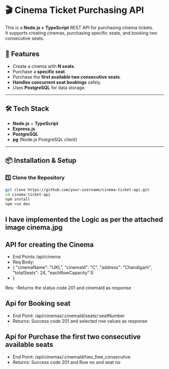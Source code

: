 # 🎬 Cinema Ticket Purchasing API

This is a **Node.js + TypeScript** REST API for purchasing cinema tickets.  
It supports creating cinemas, purchasing specific seats, and booking two consecutive seats.

## 🚀 Features
- Create a cinema with **N seats**.
- Purchase a **specific seat**.
- Purchase the **first available two consecutive seats**.
- **Handles concurrent seat bookings** safely.
- Uses **PostgreSQL** for data storage.

---

## 🛠️ Tech Stack
- **Node.js** + **TypeScript**
- **Express.js**
- **PostgreSQL**
- **pg** (Node.js PostgreSQL client)

---

## 📦 Installation & Setup

### **1️⃣ Clone the Repository**
```sh
git clone https://github.com/your-username/cinema-ticket-api.git
cd cinema-ticket-api
npm install
npm run dev
```

## I have implemented the Logic as per the attached image cinema.jpg

## API for creating the Cinema
- End Points /api/cinema
- Req Body: 
- {
    "cinemaName": "IJKL",
    "cinemaId": "C",
    "address": "Chandigarh",
    "totalSeats": 24,
    "eachRowCapacity":5
- }

Res:
-Returns the status code 201 and cinemaId as response  

## Api for Booking seat
- End Point: /api/cinemas/:cinemaId/seats/:seatNumber
- Returns: Success code 201 and selected row values as response

## Api for Purchase the first two consecutive available seats
- End Point: /api/cinemas/:cinemaId/two_free_consecutive
- Returns: Success code 201 and Row no and seat no
